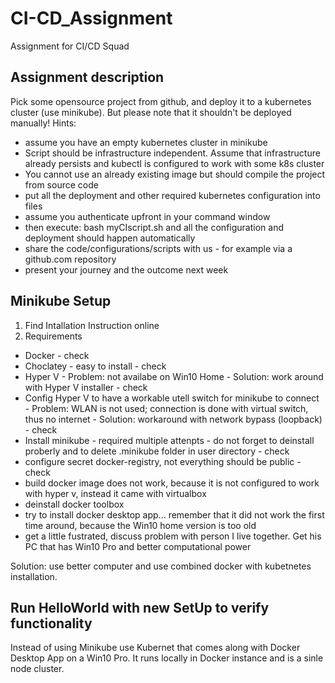 # CI-CD_Assignment
Assignment for CI/CD Squad

## Assignment description
Pick some opensource project from github, and deploy it to a kubernetes cluster (use minikube).
But please note that it shouldn't be deployed manually!
Hints:
- assume you have an empty kubernetes cluster in minikube
- Script should be infrastructure independent. Assume that infrastructure already persists and kubectl is configured to work with some k8s cluster
- You cannot use an already existing image but should compile the project from source code 
- put all the deployment and other required kubernetes configuration into files
- assume you authenticate upfront in your command window
- then execute: bash myCIscript.sh and all the configuration and deployment should happen automatically
- share the code/configurations/scripts with us - for example via a github.com repository
- present your journey and the outcome next week

## Minikube Setup
1. Find Intallation Instruction online
2. Requirements 
  - Docker - check
  - Choclatey - easy to install - check
  - Hyper V - Problem: not availabe on Win10 Home - Solution: work around with Hyper V installer - check
  - Config Hyper V to have a workable 
  utell switch for minikube to connect - Problem: WLAN is not used; connection is done with virtual switch, thus no internet - Solution: workaround with network bypass (loopback) - check
  - Install minikube - required multiple attenpts - do not forget to deinstall proberly and to delete .minikube folder in user directory - check
  - configure secret docker-registry, not everything should be public - check
  - build docker image does not work, because it is not configured to work with hyper v, instead it came with virtualbox
  - deinstall docker toolbox
  - try to install docker desktop app... remember that it did not work the first time around, because the Win10 home version is too old
  - get a little fustrated, discuss problem with person I live together. Get his PC that has Win10 Pro and better computational power

Solution: use better computer and use combined docker with kubetnetes installation.

## Run HelloWorld with new SetUp to verify functionality
Instead of using Minikube use Kubernet that comes along with Docker Desktop App on a Win10 Pro. 
It runs locally in Docker instance and is a sinle node cluster.


